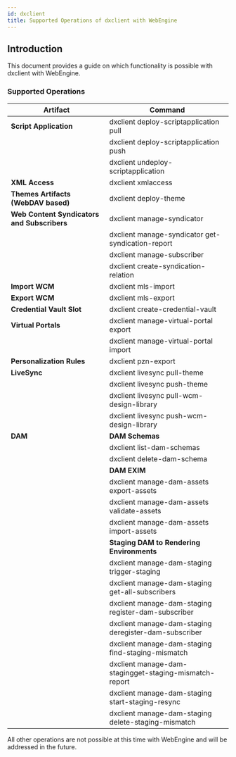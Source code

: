 ```yaml
---
id: dxclient
title: Supported Operations of dxclient with WebEngine
---
```


## Introduction

This document provides a guide on which functionality is possible with dxclient with WebEngine.

### Supported Operations

| Artifact                                      | Command                          |
|-----------------------------------------------|-----------------------------------|
| **Script Application**                        | dxclient deploy-scriptapplication pull  |
|                                               | dxclient deploy-scriptapplication push  |
|                                               | dxclient undeploy-scriptapplication  |
| **XML Access**                                | dxclient xmlaccess                |
| **Themes Artifacts (WebDAV based)**           | dxclient deploy-theme             |
| **Web Content Syndicators and Subscribers**   | dxclient manage-syndicator        |
|                                               | dxclient manage-syndicator get-syndication-report |
|                                               | dxclient manage-subscriber        |
|                                               | dxclient create-syndication-relation |
| **Import WCM**                                | dxclient mls-import               |
| **Export WCM**                                | dxclient mls-export               | 
| **Credential Vault Slot**                     | dxclient create-credential-vault  |
| **Virtual Portals**                           | dxclient manage-virtual-portal export |
|                                               | dxclient manage-virtual-portal import |
| **Personalization Rules**                     | dxclient pzn-export               |
| **LiveSync**                                  | dxclient livesync pull-theme      |
|                                               | dxclient livesync push-theme      |
|                                               | dxclient livesync pull-wcm-design-library |
|                                               | dxclient livesync push-wcm-design-library |
| **DAM**                                       | **DAM Schemas**                   |
|                                               | dxclient list-dam-schemas         |
|                                               | dxclient delete-dam-schema        |
|                                               | **DAM EXIM**                      |
|                                               | dxclient manage-dam-assets export-assets |
|                                               | dxclient manage-dam-assets validate-assets |
|                                               | dxclient manage-dam-assets import-assets | 
|                                               | **Staging DAM to Rendering Environments** |
|                                               | dxclient manage-dam-staging trigger-staging |
|                                               | dxclient manage-dam-staging get-all-subscribers |
|                                               | dxclient manage-dam-staging register-dam-subscriber | 
|                                               | dxclient manage-dam-staging deregister-dam-subscriber | 
|                                               | dxclient manage-dam-staging find-staging-mismatch | 
|                                               | dxclient manage-dam-stagingget-staging-mismatch-report |
|                                               | dxclient manage-dam-staging start-staging-resync |  
|                                               | dxclient manage-dam-staging delete-staging-mismatch |


All other operations are not possible at this time with WebEngine and will be addressed in the future.
